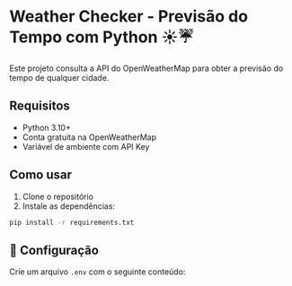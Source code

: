 # Weather Checker - Previsão do Tempo com Python ☀️☔

Este projeto consulta a API do OpenWeatherMap para obter a previsão do tempo de qualquer cidade.

## Requisitos

- Python 3.10+
- Conta gratuita na OpenWeatherMap
- Variável de ambiente com API Key

## Como usar

1. Clone o repositório
2. Instale as dependências:
```bash
pip install -r requirements.txt
```

## 🔐 Configuração

Crie um arquivo `.env` com o seguinte conteúdo: